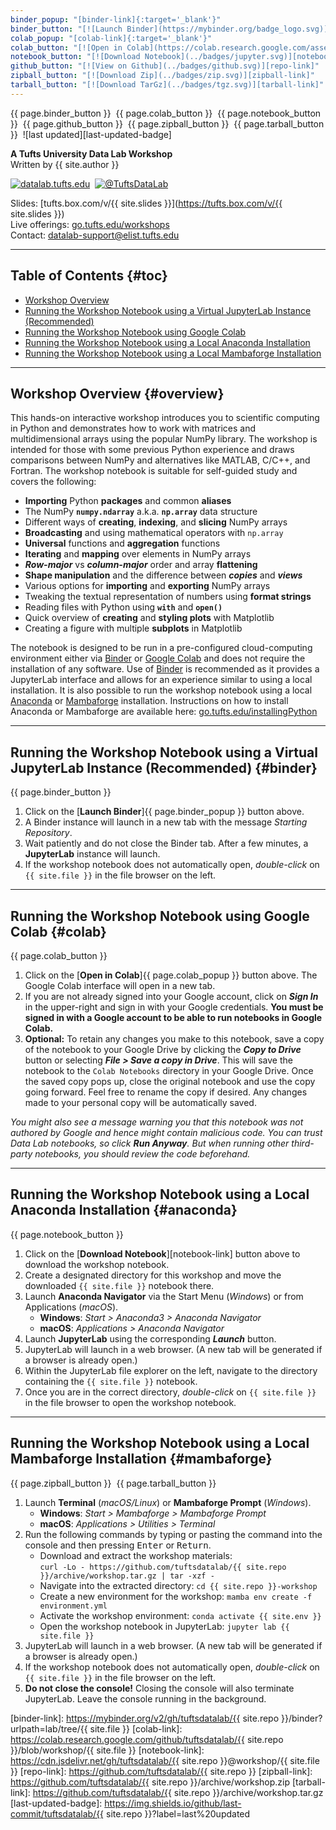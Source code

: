 ```yaml
---
binder_popup: "[binder-link]{:target='_blank'}"
binder_button: "[![Launch Binder](https://mybinder.org/badge_logo.svg)][binder-link]{:target='_blank'}"
colab_popup: "[colab-link]{:target='_blank'}"
colab_button: "[![Open in Colab](https://colab.research.google.com/assets/colab-badge.svg)][colab-link]{:target='_blank'}"
notebook_button: "[![Download Notebook](../badges/jupyter.svg)][notebook-link]"
github_button: "[![View on Github](../badges/github.svg)][repo-link]"
zipball_button: "[![Download Zip](../badges/zip.svg)][zipball-link]"
tarball_button: "[![Download TarGz](../badges/tgz.svg)][tarball-link]"
---
```


{{ page.binder_button }}&nbsp;
{{ page.colab_button }}&nbsp;
{{ page.notebook_button }}&nbsp;
{{ page.github_button }}&nbsp;
{{ page.zipball_button }}&nbsp;
{{ page.tarball_button }}&nbsp;
![last updated][last-updated-badge]

**A Tufts University Data Lab Workshop**\
Written by {{ site.author }}

[![datalab.tufts.edu](../badges/datalab.svg)](https://sites.tufts.edu/datalab)&nbsp;
[![@TuftsDataLab](../badges/twitter.svg)](https://twitter.com/intent/follow?screen_name=tuftsdatalab)

Slides: [tufts.box.com/v/{{ site.slides }}](https://tufts.box.com/v/{{ site.slides }})\
Live offerings: [go.tufts.edu/workshops](https://go.tufts.edu/workshops)\
Contact: <datalab-support@elist.tufts.edu>

---
## Table of Contents {#toc}

- [Workshop Overview](#overview)
- [Running the Workshop Notebook using a Virtual JupyterLab Instance (Recommended)](#binder)
- [Running the Workshop Notebook using Google Colab](#colab)
- [Running the Workshop Notebook using a Local Anaconda Installation](#anaconda)
- [Running the Workshop Notebook using a Local Mambaforge Installation](#mambaforge)

---
## Workshop Overview {#overview}

This hands-on interactive workshop introduces you to scientific computing in Python and demonstrates how to work with matrices and multidimensional arrays using the popular NumPy library. The workshop is intended for those with some previous Python experience and draws comparisons between NumPy and alternatives like MATLAB, C/C++, and Fortran. The workshop notebook is suitable for self-guided study and covers the following:

- **Importing** Python **packages** and common **aliases**
- The NumPy **`numpy.ndarray`** a.k.a. **`np.array`** data structure
- Different ways of **creating**, **indexing**, and **slicing** NumPy arrays
- **Broadcasting** and using mathematical operators with `np.array`
- **Universal** functions and **aggregation** functions
- **Iterating** and **mapping** over elements in NumPy arrays
- ***Row-major*** vs ***column-major*** order and array **flattening**
- **Shape manipulation** and the difference between ***copies*** and ***views***
- Various options for **importing** and **exporting** NumPy arrays
- Tweaking the textual representation of numbers using **format strings**
- Reading files with Python using **`with`** and **`open()`**
- Quick overview of **creating** and **styling plots** with Matplotlib
- Creating a figure with multiple **subplots** in Matplotlib

The notebook is designed to be run in a pre-configured cloud-computing environment either via [Binder](#binder) or [Google Colab](#colab) and does not require the installation of any software. Use of [Binder](#binder) is recommended as it provides a JupyterLab interface and allows for an experience similar to using a local installation. It is also possible to run the workshop notebook using a local [Anaconda](#anaconda) or [Mambaforge](#mambaforge) installation. Instructions on how to install Anaconda or Mambaforge are available here: [go.tufts.edu/installingPython](https://go.tufts.edu/installingPython)

---
## Running the Workshop Notebook using a Virtual JupyterLab Instance (Recommended) {#binder}

{{ page.binder_button }}

1. Click on the [**Launch Binder**]{{ page.binder_popup }} button above.
2. A Binder instance will launch in a new tab with the message *Starting Repository*.
3. Wait patiently and do not close the Binder tab. After a few minutes, a **JupyterLab** instance will launch.
4. If the workshop notebook does not automatically open, *double-click* on `{{ site.file }}` in the file browser on the left.

---
## Running the Workshop Notebook using Google Colab {#colab}

{{ page.colab_button }}

1. Click on the [**Open in Colab**]{{ page.colab_popup }} button above. The Google Colab interface will open in a new tab.
2. If you are not already signed into your Google account, click on ***Sign In*** in the upper-right and sign in with your Google credentials. **You must be signed in with a Google account to be able to run notebooks in Google Colab.**
3. **Optional:** To retain any changes you make to this notebook, save a copy of the notebook to your Google Drive by clicking the ***Copy to Drive*** button or selecting ***File > Save a copy in Drive***. This will save the notebook to the `Colab Notebooks` directory in your Google Drive. Once the saved copy pops up, close the original notebook and use the copy going forward. Feel free to rename the copy if desired. Any changes made to your personal copy will be automatically saved.

*You might also see a message warning you that this notebook was not authored by Google and hence might contain malicious code. You can trust Data Lab notebooks, so click __Run Anyway__. But when running other third-party notebooks, you should review the code beforehand.*

---
## Running the Workshop Notebook using a Local Anaconda Installation {#anaconda}

{{ page.notebook_button }}

1. Click on the [**Download Notebook**][notebook-link] button above to download the workshop notebook.
2. Create a designated directory for this workshop and move the downloaded `{{ site.file }}` notebook there.
3. Launch **Anaconda Navigator** via the Start Menu (*Windows*) or from Applications (*macOS*).
    - **Windows**: *Start > Anaconda3 > Anaconda Navigator*
    - **macOS**: *Applications > Anaconda Navigator*
4. Launch **JupyterLab** using the corresponding ***Launch*** button.
5. JupyterLab will launch in a web browser. (A new tab will be generated if a browser is already open.)
6. Within the JupyterLab file explorer on the left, navigate to the directory containing the `{{ site.file }}` notebook.
7. Once you are in the correct directory, *double-click* on `{{ site.file }}` in the file browser to open the workshop notebook.

---
## Running the Workshop Notebook using a Local Mambaforge Installation {#mambaforge}

{{ page.zipball_button }}&nbsp;
{{ page.tarball_button }}

1. Launch **Terminal** (*macOS/Linux*) or **Mambaforge Prompt** (*Windows*).
    - **Windows**: *Start > Mambaforge > Mambaforge Prompt*
    - **macOS**: *Applications > Utilities > Terminal*
2. Run the following commands by typing or pasting the command into the console and then pressing <kbd>Enter</kbd> or <kbd>Return</kbd>.
    - Download and extract the workshop materials:\
      `curl -Lo - https://github.com/tuftsdatalab/{{ site.repo }}/archive/workshop.tar.gz | tar -xzf -`
    - Navigate into the extracted directory: `cd {{ site.repo }}-workshop`
    - Create a new environment for the workshop: `mamba env create -f environment.yml`
    - Activate the workshop environment: `conda activate {{ site.env }}`
    - Open the workshop notebook in JupyterLab: `jupyter lab {{ site.file }}`
3. JupyterLab will launch in a web browser. (A new tab will be generated if a browser is already open.)
4. If the workshop notebook does not automatically open, *double-click* on `{{ site.file }}` in the file browser on the left.
5. **Do not close the console!** Closing the console will also terminate JupyterLab. Leave the console running in the background.


[binder-link]: https://mybinder.org/v2/gh/tuftsdatalab/{{ site.repo }}/binder?urlpath=lab/tree/{{ site.file }}
[colab-link]: https://colab.research.google.com/github/tuftsdatalab/{{ site.repo }}/blob/workshop/{{ site.file }}
[notebook-link]: https://cdn.jsdelivr.net/gh/tuftsdatalab/{{ site.repo }}@workshop/{{ site.file }}
[repo-link]: https://github.com/tuftsdatalab/{{ site.repo }}
[zipball-link]: https://github.com/tuftsdatalab/{{ site.repo }}/archive/workshop.zip
[tarball-link]: https://github.com/tuftsdatalab/{{ site.repo }}/archive/workshop.tar.gz
[last-updated-badge]: https://img.shields.io/github/last-commit/tuftsdatalab/{{ site.repo }}?label=last%20updated
